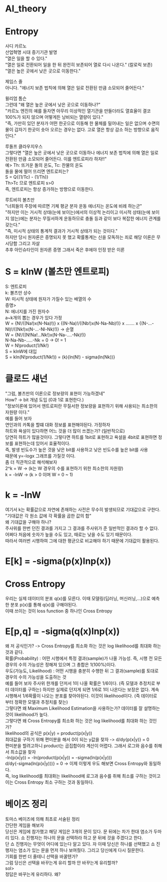 # AI_theory

# Entropy
사디 카르노  
산업혁명 시대 증기기관 발명  
"열은 일을 할 수 있다."  
"열은 일로 전환되어 일을 한 뒤 완전히 보존되어 열로 다시 나온다." (칼로릭 보존)  
"열은 높은 곳에서 낮은 곳으로 이동한다."  

제임스 줄  
아니다. "에너지 보존 법칙에 의해 열은 일로 전환된 만큼 소모되어 줄어든다."  
  
윌리엄 톰슨  
그런데 "왜 열은 높은 곳에서 낮은 곳으로 이동하나?"  
"카르노 엔진의 예를 들자면 아무리 이상적인 열기관을 만들더라도 열효율이 결코 100%가 되지 않으며 어떻게든 낭비되는 열량이 있다."  
"즉, 가만히 있던 분자가 어떤 한곳으로 이동해 한 물체를 밀어내는 일은 없으며 수면의 물이 갑자기 한곳이 솟아 오르는 경우는 없다. 고로 열은 항상 감소 하는 방향으로 움직인다."  

루돌프 클라우지우스  
그렇다면 "열은 높은 곳에서 낮은 곳으로 이동하나 에너지 보존 법칙에 의해 열은 일로 전환된 만큼 소모되어 줄어든다. 이를 엔트로피라 하자!!"  
예> Th: 뜨거운 돌의 온도, Tc: 찬물의 온도  
돌을 물에 떨어 뜨리면 엔트로피는?  
S = Q{(1/Tc) - (1/Th)}  
Th>Tc 므로 엔트로피 s>0  
즉, 엔트로피는 항상 증가하는 방향으로 이동한다.  

루트비히 볼츠만  
"너희들의 주장에 따르면 기체 평균 분자 운동 에너지는 온도에 비례 하는군"  
"하지만 이는 거시적 상태(눈에 보이는)에서의 이상적 논리이고 미시적 상태(눈에 보이지 않는)에는 분자는 무질서하게 운동하므로 충돌 등과 같이 보다 복잡한 에너지 관계를 갖는다."  
"즉, 미시적 상태의 통계적 결과가 거시적 상태가 되는 것이다."  
하지만 당시 원자론은 증명되지 못 했고 확률통계는 신을 모독하는 죄로 해당 이론은 무시당함 그리고 자살  
추후 아인슈타인이 원자론 증명 그래서 죽은 후에야 인정 받은 이론   

# S = klnW (볼츠만 엔트로피)  
S: 엔트로피  
k: 볼츠만 상수  
W: 미시적 상태에 원자가 가질수 있는 배열의 수  
증명>  
N: 에너지를 가진 원자수  
a~k개의 뽑는 경우가 있다 가정  
W = {N!/((Na!)x(N-Na)!)} x {(N-Na)!/((Nb!)x(N-Na-Nb)!)} x ....... x {(N-...-Nl)!/((Nk!)x(N-...-Nl-Nk)!)} -> 순열  
W = {N!/((N!Na!...Nk!)x(N-Na-....-Nk)!)}  
N-Na-Nb-.....-Nk = 0 -> 0! = 1  
W = N!product(1/Nk!)  
S = klnW에 대입  
S = kln(N!product(1/Nk!)) = (k){ln(N!) - sigma(ln(Nk))}  

# 클로드 섀넌
"그럼, 볼츠만의 이론으로 정보량의 표현이 가능하겠네"  
How? -> bit 개념 도입 (0과 1로 표현한다.)  
"정보이론에 있어서 엔트로피란 무질서한 정보량을 표현하기 위해 사용되는 최소한의 자원량 이다."  
예를 들어 보자  
연인과의 카톡을 할떄 대화 정보를 표현해야된다. 가정하자  
하트와 욕설이 있다하면 어느 것을 더 많이 쓰겠는가? (일반적으로)  
당연히 하트가 많을것이다. 그렇다면 하트를 1bit로 표현하고 욕설을 4bit로 표현하면 정보를 표현하는데 있어서 효율적이다.  
즉, 발생 빈도수가 높은 것을 낮은 bit를 사용하고 낮은 빈도수를 높은 bit를 사용  
때문에 y=-logx 그래프를 가질것 이다.  
좀 더 직관적으로 해석해보자  
2^k = W -> (k는 W 경우의 수를 표현하기 위한 최소한의 자원량)  
k = -lnW -> (k > 0 이며 W = 0 ~ 1)  

# k = -lnW  
여기서 k는 확률값으로 자연에 존재하는 사전은 무수히 발생되므로 기대값으로 구한다.  
"기대값은 각 원소 값에 각 확률을 곱한 값의 합"  
왜 기대값을 구해야 하나?  
주사위를 한번 던진 결과를 가지고 그 결과를 주사위가 준 일반적인 결과라 할 수 없다.  
어쩌다 처음에 숫자가 높을 수도 있고, 때로는 낮을 수도 있기 때문이다.  
따라서 여러번 시행하여 그에 대한 평균으로 비교해야 하기 때문에 기대값이 활용된다.  
# E[k] = -sigma(p(x)lnp(x)) 


# Cross Entropy
우리는 실제 데이터의 분포 q(x)를 모른다. 이때 모델링(딥러닝, 머신러닝,...)으로 예측한 분포 p(x)를 통해 q(x)를 구해야된다.  
이때 쓰이는 것이 loss function 중 하나인 Cross Entropy  
# E[p,q] = -sigma(q(x)lnp(x))
왜 저  공식인가? -> Cross Entropy를 최소화 하는 것은 log likelihood를 최대화 하는 것과 같다.  
확률(Probability) : 어떤 시행에서 특정 결과(sample)가 나올 가능성. 즉, 시행 전 모든 경우의 수의 가능성은 정해져 있으며 그 총합은 1(100%)이다.  
우도(가능도, Likelihood) : 어떤 시행을 충분히 수행한 뒤 그 결과(sample)를 토대로 경우의 수의 가능성을 도출하는 것  
예를 들어 보자 주사위 한개를 던저서 1이 나올 확률은 1/6이다. (즉 모델과 추정치로 부터 데이터를 구하는) 
하지만 실제로 던지게 되면 1/6로 1이 나온다는 보장은 없다. 계속 시행해서 1/6확률이 나오는 분포를 찾아야된다. 이것이 likelihood이다. (즉 데이터로 부터 정확한 모델과 추정치를 찾는)  
그렇다면 왜 Maximum Likelihood Estimation을 사용하는가? 데이터를 잘 설명하는 것이 likelihood가 높다.  
그렇다면 왜 Cross Entropy를 최소화 하는 것은 log likelihood를 최대화 하는 것인가?  
likelihood의 공식은 p(x|y) = product(p(x|y))  
최대값을 구하기 위해 편미분을 해서 0이 되는 y값을 찾자 -> d/dy{p(x|y)} = 0  
편미분을 할려고하니 product는 곱집합이라 계산이 어렵다. 그래서 로그와 음수를 취해서 최소값을 찾자  
-ln(p(x|y)) = -ln(product(p(x|y)) = -sigma(ln(p(x|y)))  
d/dy{-sigma(ln(p(x|y)))} = 0 -> 이제 이렇게 우도 해보면 Cross Entropy와 동일하다.  
즉, log likelihood를 최대화는 likelihood에 로그과 음수를 취해 최소를 구하는 것이고 이는 Cross Entropy 최소 구하는 것과 동일하다.

# 베이즈 정리
토마스 베이즈에 의해 최초로 서술된 정리  
간단한 게임을 해보자  
당신은 게임에 참가했고 해당 게임은 3개의 문이 있다. 문 뒤에는 차가 한대 염소가 두마리 있다. 쇼 진행자는 하나의 문을 선택하라 하고 문 뒤에 것을 주겠다고 한다.  
단 쇼 진행자는 무엇이 어디에 있는다 알고 있다. 자 이때 당신은 하나를 선택했고 쇼 진행자는 염소가 있는 문을 먼저 하나 보여줬다. 그리고 당신에게 다시 질문한다.  
기회를 한번 더 줄테니 선택을 바꿀텐가?  
그럼 당신은 선택을 바꾸는게 유리 할까 안 바꾸는게 유리할까?  
sol>  
정답은 바꾸는게 유리하다. 왜? 











